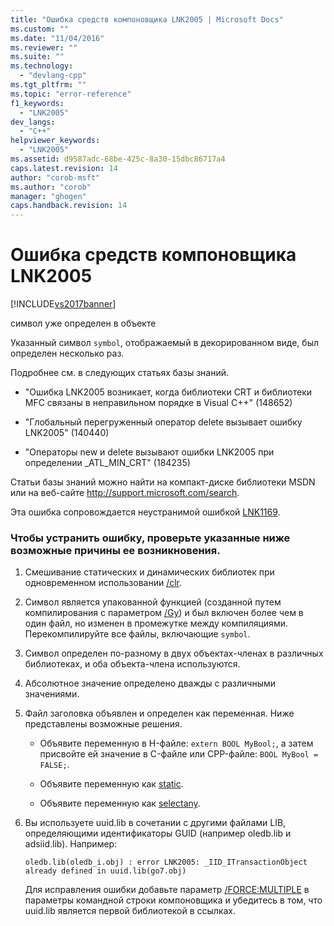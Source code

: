 ```yaml
---
title: "Ошибка средств компоновщика LNK2005 | Microsoft Docs"
ms.custom: ""
ms.date: "11/04/2016"
ms.reviewer: ""
ms.suite: ""
ms.technology: 
  - "devlang-cpp"
ms.tgt_pltfrm: ""
ms.topic: "error-reference"
f1_keywords: 
  - "LNK2005"
dev_langs: 
  - "C++"
helpviewer_keywords: 
  - "LNK2005"
ms.assetid: d9587adc-68be-425c-8a30-15dbc86717a4
caps.latest.revision: 14
author: "corob-msft"
ms.author: "corob"
manager: "ghogen"
caps.handback.revision: 14
---
```

# Ошибка средств компоновщика LNK2005
[!INCLUDE[vs2017banner](../../assembler/inline/includes/vs2017banner.md)]

символ уже определен в объекте  
  
 Указанный символ `symbol`, отображаемый в декорированном виде, был определен несколько раз.  
  
 Подробнее см. в следующих статьях базы знаний.  
  
-   "Ошибка LNK2005 возникает, когда библиотеки CRT и библиотеки MFC связаны в неправильном порядке в Visual C\+\+" \(148652\)  
  
-   "Глобальный перегруженный оператор delete вызывает ошибку LNK2005" \(140440\)  
  
-   "Операторы new и delete вызывают ошибки LNK2005 при определении \_ATL\_MIN\_CRT" \(184235\)  
  
 Статьи базы знаний можно найти на компакт\-диске библиотеки MSDN или на веб\-сайте [http:\/\/support.microsoft.com\/search](http://support.microsoft.com/search).  
  
 Эта ошибка сопровождается неустранимой ошибкой [LNK1169](../Topic/Linker%20Tools%20Error%20LNK1169.md).  
  
### Чтобы устранить ошибку, проверьте указанные ниже возможные причины ее возникновения.  
  
1.  Смешивание статических и динамических библиотек при одновременном использовании [\/clr](../../build/reference/clr-common-language-runtime-compilation.md).  
  
2.  Символ является упакованной функцией \(созданной путем компилирования с параметром [\/Gy](../../build/reference/gy-enable-function-level-linking.md)\) и был включен более чем в один файл, но изменен в промежутке между компиляциями.  Перекомпилируйте все файлы, включающие `symbol`.  
  
3.  Символ определен по\-разному в двух объектах\-членах в различных библиотеках, и оба объекта\-члена используются.  
  
4.  Абсолютное значение определено дважды с различными значениями.  
  
5.  Файл заголовка объявлен и определен как переменная.  Ниже представлены возможные решения.  
  
    -   Объявите переменную в H\-файле: `extern BOOL MyBool;`, а затем присвойте ей значение в C\-файле или CPP\-файле: `BOOL MyBool = FALSE;`.  
  
    -   Объявите переменную как [static](../../misc/static-cpp.md).  
  
    -   Объявите переменную как [selectany](../../cpp/selectany.md).  
  
6.  Вы используете uuid.lib в сочетании с другими файлами LIB, определяющими идентификаторы GUID \(например oledb.lib и adsiid.lib\).  Например:  
  
    ```  
    oledb.lib(oledb_i.obj) : error LNK2005: _IID_ITransactionObject  
    already defined in uuid.lib(go7.obj)  
    ```  
  
     Для исправления ошибки добавьте параметр [\/FORCE:MULTIPLE](../../build/reference/force-force-file-output.md) в параметры командной строки компоновщика и убедитесь в том, что uuid.lib является первой библиотекой в ссылках.